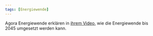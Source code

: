 ```yaml
---
tags: [Energiewende]
---
```


Agora Energiewende erklären in [ihrem Video](https://www.youtube.com/watch?v=UixHyJO7zmg), wie die Energiewende bis 2045 umgesetzt werden kann.
